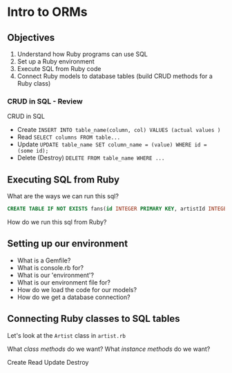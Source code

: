 # Intro to ORMs

## Objectives

1.  Understand how Ruby programs can use SQL
2.  Set up a Ruby environment
3.  Execute SQL from Ruby code
4.  Connect Ruby models to database tables (build CRUD methods for a Ruby class)

### CRUD in SQL - Review

CRUD in SQL

* Create
  `INSERT INTO table_name(column, col) VALUES (actual values )`
* Read
  `SELECT columns FROM table...`
* Update
  `UPDATE table_name SET column_name = (value) WHERE id = (some id);`
* Delete (Destroy)
  `DELETE FROM table_name WHERE ...`

## Executing SQL from Ruby

What are the ways we can run this sql?

```SQL
CREATE TABLE IF NOT EXISTS fans(id INTEGER PRIMARY KEY, artistId INTEGER);
```

How do we run this sql from Ruby?

## Setting up our environment

* What is a Gemfile?
* What is console.rb for?
* What is our 'environment'?
* What is our environment file for?
* How do we load the code for our models?
* How do we get a database connection?

## Connecting Ruby classes to SQL tables

Let's look at the `Artist` class in `artist.rb`

What _class methods_ do we want?
What _instance methods_ do we want?

Create
Read
Update
Destroy
